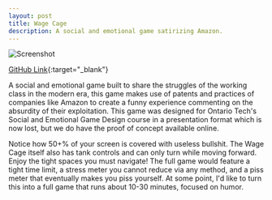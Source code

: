 ```yaml
---
layout: post
title: Wage Cage
description: A social and emotional game satirizing Amazon.
---
```


![Screenshot](https://i.imgur.com/cQB5h8I.png)

[GitHub Link]([https://github.com/GarethDa/WageCage]){:target="_blank"}

A social and emotional game built to share the struggles of the working class in the modern era, this game makes use of patents and practices of companies like Amazon to create a funny experience commenting on the absurdity of their exploitation. This game was designed for Ontario Tech's Social and Emotional Game Design course in a presentation format which is now lost, but we do have the proof of concept available online.

Notice how 50+% of your screen is covered with useless bullshit. The Wage Cage itself also has tank controls and can only turn while moving forward. Enjoy the tight spaces you must navigate! The full game would feature a tight time limit, a stress meter you cannot reduce via any method, and a piss meter that eventually makes you piss yourself. At some point, I'd like to turn this into a full game that runs about 10-30 minutes, focused on humor.